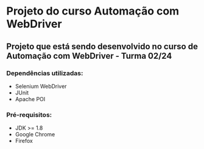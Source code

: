 # Projeto do curso Automação com WebDriver #

## Projeto que está sendo desenvolvido no curso de Automação com WebDriver - Turma 02/24 ##

### Dependências utilizadas: ###
* Selenium WebDriver
* JUnit
* Apache POI

### Pré-requisitos: ###
* JDK >= 1.8
* Google Chrome
* Firefox